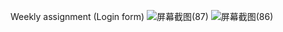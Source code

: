 Weekly assignment (Login form)
![屏幕截图(87)](https://github.com/user-attachments/assets/e51898a9-3a76-4fce-8463-d1d25945327f)
![屏幕截图(86)](https://github.com/user-attachments/assets/9aaf67d5-3ac8-4134-8568-edfe24fb1c9b)
